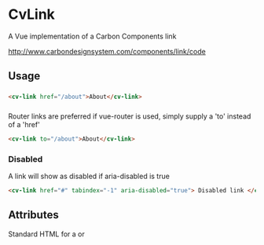 # CvLink

A Vue implementation of a Carbon Components link

http://www.carbondesignsystem.com/components/link/code

## Usage

### <a></a>

```html
<cv-link href="/about">About</cv-link>
```

### <router-link></router-link>

Router links are preferred if vue-router is used, simply supply a 'to' instead of a 'href'

```html
<cv-link to="/about">About</cv-link>
```

### Disabled

A link will show as disabled if aria-disabled is true

```html
<cv-link href="#" tabindex="-1" aria-disabled="true"> Disabled link </cv-link>
```

## Attributes

Standard HTML for a <a> or <router-link>
